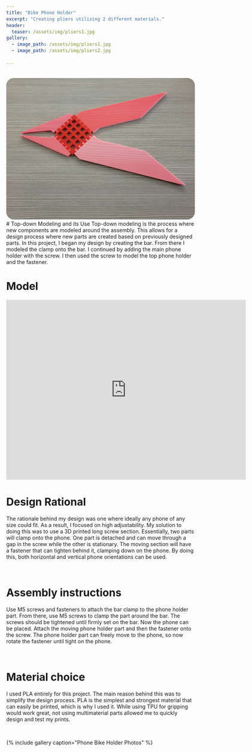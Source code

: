```yaml
---
title: "Bike Phone Holder"
excerpt: "Creating pliers utilizing 2 different materials."
header:
  teaser: /assets/img/pliers1.jpg
gallery:
  - image_path: /assets/img/pliers1.jpg
  - image_path: /assets/img/pliers2.jpg
   
---
```


<br>
<img src="/assets/img/pliers1.jpg" style="border-radius: 20px;">

<br>
# Top-down Modeling and its Use
Top-down modeling is the process where new components are modeled around the assembly. This allows for a design process where new parts are created based on previously designed parts. In this project, I began my design by creating the bar. From there I modeled the clamp onto the bar. I continued by adding the main phone holder with the screw. I then used the screw to model the top phone holder and the fastener.

<br>

# Model
<iframe src="https://vanderbilt643.autodesk360.com/shares/public/SH512d4QTec90decfa6e4ff336cd47c03c25?mode=embed" width="640" height="480" allowfullscreen="true" webkitallowfullscreen="true" mozallowfullscreen="true"  frameborder="0"></iframe>
<br>

# Design Rational
The rationale behind my design was one where ideally any phone of any size could fit. As a result, I focused on high adjustability. My solution to doing this was to use a 3D printed long screw section. Essentially, two parts will clamp onto the phone. One part is detached and can move through a gap in the screw while the other is stationary. The moving section will have a fastener that can tighten behind it, clamping down on the phone. By doing this, both horizontal and vertical phone orientations can be used.

<br>

# Assembly instructions 
Use M5 screws and fasteners to attach the bar clamp to the phone holder part. From there, use M5 screws to clamp the part around the bar. The screws should be tightened until firmly set on the bar. Now the phone can be placed. Attach the moving phone holder part and then the fastener onto the screw. The phone holder part can freely move to the phone, so now rotate the fastener until tight on the phone. 

<br>

# Material choice 
I used PLA entirely for this project. The main reason behind this was to simplify the design process. PLA is the simplest and strongest material that can easily be printed, which is why I used it. While using TPU for gripping would work great, not using multimaterial parts allowed me to quickly design and test my prints.

<br>

{% include gallery caption="Phone Bike Holder Photos" %}


